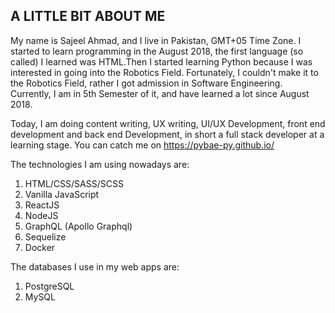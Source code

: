 ## A LITTLE BIT ABOUT ME
My name is Sajeel Ahmad, and I live in Pakistan, GMT+05 Time Zone. I started to learn programming in the August 2018, the first language (so called) I learned was HTML.Then I started learning Python because I was interested in going into the Robotics Field. Fortunately, I couldn't make it to the Robotics Field, rather I got admission in Software Engineering. Currently, I am in 5th Semester of it, and have learned a lot since August 2018. 

Today, I am doing content writing, UX writing, UI/UX Development, front end development and back end Development, in short a full stack developer at a learning stage. 
You can catch me on https://pybae-py.github.io/

The technologies I am using nowadays are:
1. HTML/CSS/SASS/SCSS
2. Vanilla JavaScript
3. ReactJS
4. NodeJS
5. GraphQL (Apollo Graphql)
6. Sequelize
7. Docker


The databases I use in my web apps are:
1. PostgreSQL
2. MySQL
